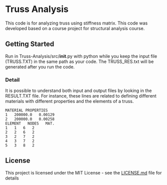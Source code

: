 # Truss Analysis

This code is for analyzing truss using stiffness matrix. This code was developed based on a course project for structural analysis course.

## Getting Started

Run in Truss-Analysis/src/__init__.py with python while you keep the input file (TRUSS.TXT) in the same path as your code. The TRUSS_RES.txt will be generated after you run the code.


### Detail

It is possible to understand both input and output files by looking in the RESULT.TXT file. 
For instance, these lines are related to defining different materials with different properties and the elements of a truss.

```
MATERIAL PROPERTIES
1   200000.0   0.00129
2   200000.0   0.00258
ELEMENT   NODES   MAT.
1   1   6   2
2   2   6   2
3   2   7   2
4   3   7   2
5   3   8   2
```

## License

This project is licensed under the MIT License - see the [LICENSE.md](LICENSE.md) file for details



